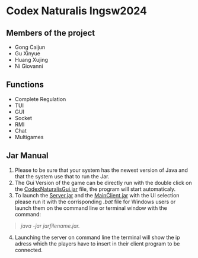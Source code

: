 
# Codex Naturalis Ingsw2024

## Members of the project
- Gong Caijun
- Gu Xinyue
- Huang Xujing
- Ni Giovanni



## Functions
- Complete Regulation
- TUI
- GUI
- Socket
- RMI
- Chat
- Multigames

## Jar Manual

 1. Please to be sure that your system has the newest version of Java and that the system use that to run the Jar. 
 2. The Gui Version of the game can be directly run with the double click on the [CodexNaturalisGui.jar](CodexNaturalis/deliverables/final/jar/CodexNaturalisGUI.jar) file, the program will start automaticaly.
 3. To launch the [Server.jar](CodexNaturalis/deliverables/final/jar/Server.jar) and the [MainClient.jar](CodexNaturalis/deliverables/final/jar/MainClient.jar) with the UI selection please run it with the  corrisponding *.bat* file for Windows users or  launch them on the command line or terminal window with the command:

>  *java -jar jarfilename.jar.*
4. Launching the server on command line the terminal will show the ip adress which the players have to insert in their client program to be connected.

 

